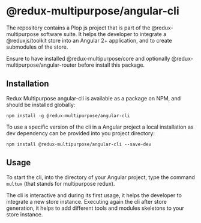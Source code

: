 # @redux-multipurpose/angular-cli

The repository contains a Plop js project that is part of the @redux-multipurpose software suite.
It helps the developer to integrate a @reduxjs/toolkit store into an Angular 2+ application, and to create submodules of the store.

Ensure to have installed @redux-multipurpose/core and optionally @redux-multipurpose/angular-router before install this package.

## Installation

Redux Multipurpose angular-cli is available as a package on NPM, and should be installed globally:

    npm install -g @redux-multipurpose/angular-cli
    
To use a specific version of the cli in a Angular project a local installation as dev dependency can be provided into you project directory:

    npm install @redux-multipurpose/angular-cli --save-dev
    
## Usage

To start the cli, into the directory of your Angular project, type the command `multux` (that stands for multipurpose redux).

The cli is interactive and during its first usage, it helps the developer to integrate a new store instance.
Executing again the cli after store generation, it helps to add different tools and modules skeletons to your store instance.
